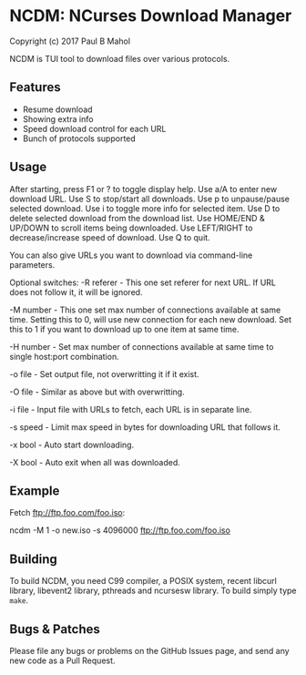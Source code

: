 NCDM: NCurses Download Manager
==============================

Copyright (c) 2017 Paul B Mahol

NCDM is TUI tool to download files over various protocols.

Features
--------

* Resume download
* Showing extra info
* Speed download control for each URL
* Bunch of protocols supported

Usage
-----

After starting, press F1 or ? to toggle display help.
Use a/A to enter new download URL.
Use S to stop/start all downloads.
Use p to unpause/pause selected download.
Use i to toggle more info for selected item.
Use D to delete selected download from the download list.
Use HOME/END & UP/DOWN to scroll items being downloaded.
Use LEFT/RIGHT to decrease/increase speed of download.
Use Q to quit.

You can also give URLs you want to download via command-line parameters.

Optional switches:
-R referer - This one set referer for next URL. If URL does not follow it, it
             will be ignored.

-M number  - This one set max number of connections available at same time.
             Setting this to 0, will use new connection for each new download.
             Set this to 1 if you want to download up to one item at same time.

-H number  - Set max number of connections available at same time to
             single host:port combination.

-o file    - Set output file, not overwritting it if it exist.

-O file    - Similar as above but with overwritting.

-i file    - Input file with URLs to fetch, each URL is in separate line.

-s speed   - Limit max speed in bytes for downloading URL that follows it.

-x bool    - Auto start downloading.

-X bool    - Auto exit when all was downloaded.

Example
-------

Fetch ftp://ftp.foo.com/foo.iso:

ncdm -M 1 -o new.iso -s 4096000 ftp://ftp.foo.com/foo.iso

Building
--------

To build NCDM, you need C99 compiler, a POSIX system, recent libcurl
library, libevent2 library, pthreads and ncursesw library.
To build simply type `make`.

Bugs & Patches
--------------

Please file any bugs or problems on the GitHub Issues page, and send
any new code as a Pull Request.
